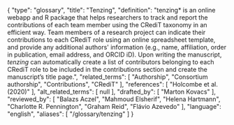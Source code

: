 {
    "type": "glossary",
    "title": "Tenzing",
    "definition": "tenzing* is an online webapp and R package that helps researchers to track and report the contributions of each team member using the CRediT taxonomy in an efficient way. Team members of a research project can indicate their contributions to each CRediT role using an online spreadsheet template, and provide any additional authors' information (e.g., name, affiliation, order in publication, email address, and ORCID iD). Upon writing the manuscript, *tenzing* can automatically create a list of contributors belonging to each CRediT role to be included in the contributions section and create the manuscript’s title page.",
    "related_terms": [
        "Authorship",
        "Consortium authorship",
        "Contributions",
        "CRediT"
    ],
    "references": [
        "Holcombe et al. (2020)"
    ],
    "alt_related_terms": [
        null
    ],
    "drafted_by": [
        "Marton Kovacs"
    ],
    "reviewed_by": [
        "Balazs Aczel",
        "Mahmoud Elsherif",
        "Helena Hartmann",
        "Charlotte R. Pennington",
        "Graham Reid",
        "Flávio Azevedo"
    ],
    "language": "english",
    "aliases": [
        "/glossary/tenzing"
    ]
}
